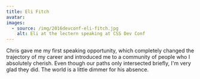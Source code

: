 ```yaml
---
title: Eli Fitch
avatar:
images:
  - source: /img/2016devconf-eli-fitch.jpg
    alt: Eli at the lectern speaking at CSS Dev Conf
---
```


Chris gave me my first speaking opportunity, which completely changed the trajectory of my career and introduced me to a community of people who I absolutely cherish. Even though our paths only intersected briefly, I'm very glad they did. The world is a little dimmer for his absence.
